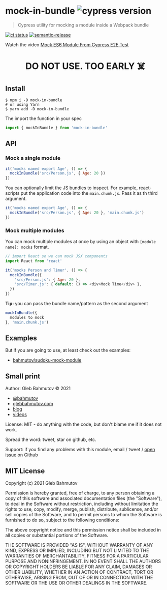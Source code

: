 # mock-in-bundle ![cypress version](https://img.shields.io/badge/cypress-8.3.1-brightgreen)
> Cypress utility for mocking a module inside a Webpack bundle

[![ci status][ci image]][ci url] [![semantic-release][semantic-image] ][semantic-url]

Watch the video [Mock ES6 Module From Cypress E2E Test](https://youtu.be/RAFdYqRO2vI)

<center>
<h1>DO NOT USE. TOO EARLY ☠️</h1>
</center>

## Install

```shell
$ npm i -D mock-in-bundle
# or using Yarn
$ yarn add -D mock-in-bundle
```

The import the function in your spec

```js
import { mockInBundle } from 'mock-in-bundle'
```

## API

### Mock a single module

```js
it('mocks named export Age', () => {
  mockInBundle('src/Person.js', { Age: 20 })
})
```

You can optionally limit the JS bundles to inspect. For example, react-scripts put the application code into the `main.chunk.js`. Pass it as th third argument.

```js
it('mocks named export Age', () => {
  mockInBundle('src/Person.js', { Age: 20 }, 'main.chunk.js')
})
```

### Mock multiple modules

You can mock multiple modules at once by using an object with `[module name]: mocks` format.

```js
// import React so we can mock JSX components
import React from 'react'

it('mocks Person and Timer', () => {
  mockInBundle({
    'src/Person.js': { Age: 20 },
    'src/Timer.js': { default: () => <div>Mock Time</div> },
  })
})
```

**Tip:** you can pass the bundle name/pattern as the second argument

```js
mockInBundle({
  modules to mock
}, 'main.chunk.js')
```

## Examples

But if you are going to use, at least check out the examples:
- [bahmutov/sudoku-mock-module](https://github.com/bahmutov/sudoku-mock-module)

## Small print

Author: Gleb Bahmutov &copy; 2021

* [@bahmutov](https://twitter.com/bahmutov)
* [glebbahmutov.com](https://glebbahmutov.com)
* [blog](https://glebbahmutov.com/blog/)
* [videos](https://www.youtube.com/glebbahmutov)

License: MIT - do anything with the code, but don't blame me if it does not work.

Spread the word: tweet, star on github, etc.

Support: if you find any problems with this module, email / tweet /
[open issue](https://github.com/bahmutov/mock-in-bundle/issues) on Github

## MIT License

Copyright (c) 2021 Gleb Bahmutov

Permission is hereby granted, free of charge, to any person
obtaining a copy of this software and associated documentation
files (the "Software"), to deal in the Software without
restriction, including without limitation the rights to use,
copy, modify, merge, publish, distribute, sublicense, and/or sell
copies of the Software, and to permit persons to whom the
Software is furnished to do so, subject to the following
conditions:

The above copyright notice and this permission notice shall be
included in all copies or substantial portions of the Software.

THE SOFTWARE IS PROVIDED "AS IS", WITHOUT WARRANTY OF ANY KIND,
EXPRESS OR IMPLIED, INCLUDING BUT NOT LIMITED TO THE WARRANTIES
OF MERCHANTABILITY, FITNESS FOR A PARTICULAR PURPOSE AND
NONINFRINGEMENT. IN NO EVENT SHALL THE AUTHORS OR COPYRIGHT
HOLDERS BE LIABLE FOR ANY CLAIM, DAMAGES OR OTHER LIABILITY,
WHETHER IN AN ACTION OF CONTRACT, TORT OR OTHERWISE, ARISING
FROM, OUT OF OR IN CONNECTION WITH THE SOFTWARE OR THE USE OR
OTHER DEALINGS IN THE SOFTWARE.

[semantic-image]: https://img.shields.io/badge/%20%20%F0%9F%93%A6%F0%9F%9A%80-semantic--release-e10079.svg
[semantic-url]: https://github.com/semantic-release/semantic-release
[ci image]: https://github.com/bahmutov/mock-in-bundle/workflows/ci/badge.svg?branch=main
[ci url]: https://github.com/bahmutov/mock-in-bundle/actions
